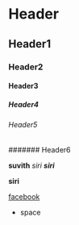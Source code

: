 # Header

## Header1

### Header2

#### Header3

##### Header4

###### Header5

####### Header6

**suvith**
*siri*
***siri***

****siri****

[facebook](www.fb.com)

* space
